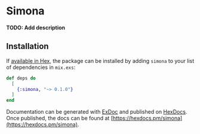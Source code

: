 # Simona

**TODO: Add description**

## Installation

If [available in Hex](https://hex.pm/docs/publish), the package can be installed
by adding `simona` to your list of dependencies in `mix.exs`:

```elixir
def deps do
  [
    {:simona, "~> 0.1.0"}
  ]
end
```

Documentation can be generated with [ExDoc](https://github.com/elixir-lang/ex_doc)
and published on [HexDocs](https://hexdocs.pm). Once published, the docs can
be found at [https://hexdocs.pm/simona](https://hexdocs.pm/simona).

